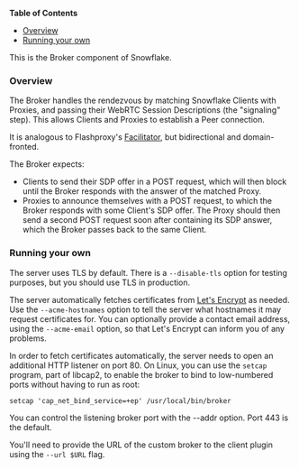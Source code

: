 <!-- START doctoc generated TOC please keep comment here to allow auto update -->
<!-- DON'T EDIT THIS SECTION, INSTEAD RE-RUN doctoc TO UPDATE -->
**Table of Contents**

- [Overview](#overview)
- [Running your own](#running-your-own)

<!-- END doctoc generated TOC please keep comment here to allow auto update -->

This is the Broker component of Snowflake.

### Overview

The Broker handles the rendezvous by matching Snowflake
Clients with Proxies, and passing their WebRTC Session Descriptions
(the "signaling" step). This allows Clients and Proxies to establish
a Peer connection.

It is analogous to Flashproxy's
[Facilitator](https://trac.torproject.org/projects/tor/wiki/FlashProxyFAQ),
but bidirectional and domain-fronted.

The Broker expects:

- Clients to send their SDP offer in a POST request, which will then block
  until the Broker responds with the answer of the matched Proxy.
- Proxies to announce themselves with a POST request, to which the Broker
  responds with some Client's SDP offer. The Proxy should then send a second
  POST request soon after containing its SDP answer, which the Broker passes
  back to the same Client.

### Running your own

The server uses TLS by default.
There is a `--disable-tls` option for testing purposes,
but you should use TLS in production.

The server automatically fetches certificates
from [Let's Encrypt](https://en.wikipedia.org/wiki/Let's_Encrypt) as needed.
Use the `--acme-hostnames` option to tell the server
what hostnames it may request certificates for.
You can optionally provide a contact email address,
using the `--acme-email` option,
so that Let's Encrypt can inform you of any problems.

In order to fetch certificates automatically,
the server needs to open an additional HTTP listener on port 80.
On Linux, you can use the `setcap` program,
part of libcap2, to enable the broker to bind to low-numbered ports
without having to run as root:
```
setcap 'cap_net_bind_service=+ep' /usr/local/bin/broker
```
You can control the listening broker port with the --addr option.
Port 443 is the default.

You'll need to provide the URL of the custom broker
to the client plugin using the `--url $URL` flag.
